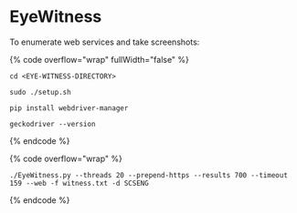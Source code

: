 # EyeWitness

To enumerate web services and take screenshots:

{% code overflow="wrap" fullWidth="false" %}
```
cd <EYE-WITNESS-DIRECTORY>

sudo ./setup.sh

pip install webdriver-manager

geckodriver --version

```
{% endcode %}

{% code overflow="wrap" %}
```
./EyeWitness.py --threads 20 --prepend-https --results 700 --timeout 159 --web -f witness.txt -d SCSENG
```
{% endcode %}
